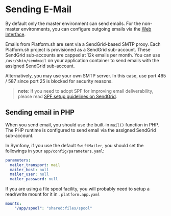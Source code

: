 # Sending E-Mail

By default only the master environment can send emails.
For the non-master environments, you can configure outgoing emails via the
[Web Interface](../overview/web-ui/configure-environment.html#settings).

Emails from Platform.sh are sent via a SendGrid-based SMTP proxy.
Each Platform.sh project is provisioned as a SendGrid sub-account.
These SendGrid sub-accounts are capped at 12k emails per month.
You can use `/usr/sbin/sendmail` on your application container to send emails
with the assigned SendGrid sub-account.

Alternatively, you may use your own SMTP server.
In this case, use port 465 / 587 since port 25 is blocked for security reasons.

> **note**:
> If you need to adopt SPF for improving email deliverability, please read
> [SPF setup guidelines on SendGrid](https://sendgrid.com/docs/Glossary/spf.html).

## Sending email in PHP

When you send email, you should use the built-in `mail()` function in PHP.
The PHP runtime is configured to send email via the assigned SendGrid sub-account.

In Symfony, if you use the default `SwiftMailer`,
you should set the followings in your `app/config/parameters.yaml`:

```yaml
parameters:
  mailer_transport: mail
  mailer_host: null
  mailer_user: null
  mailer_password: null
```

If you are using a file spool facility, you will probably need
to setup a read/write mount for it in `.platform.app.yaml`

```yaml
mounts:
    "/app/spool": "shared:files/spool"
```

